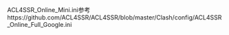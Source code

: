 ACL4SSR_Online_Mini.ini参考https://github.com/ACL4SSR/ACL4SSR/blob/master/Clash/config/ACL4SSR_Online_Full_Google.ini

